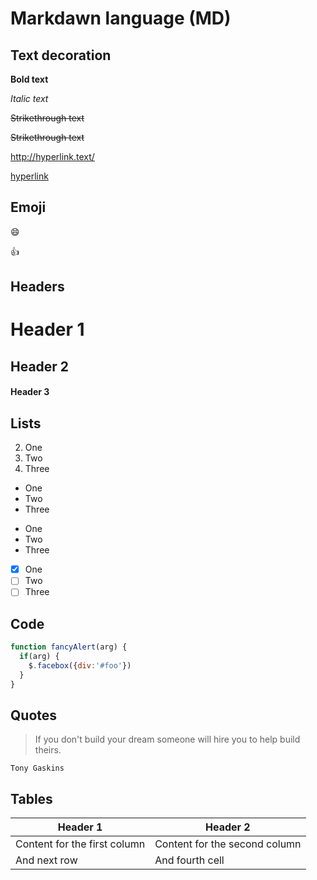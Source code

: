 # Markdawn language (MD)

## Text decoration
**Bold text**

*Italic text*

~~Strikethrough text~~

<del>Strikethrough text</del>

http://hyperlink.text/

[hyperlink](http://hyperlink.com/)

## Emoji
:smile:

:+1:

## Headers
# Header 1
## Header 2
#### Header 3

## Lists
2. One
2. Two
2. Three

* One
* Two
* Three

- One
- Two
- Three

- [x] One
- [ ] Two
- [ ] Three

## Code
```javascript
function fancyAlert(arg) {
  if(arg) {
    $.facebox({div:'#foo'})
  }
}
```

## Quotes
> If you don't build your dream someone will hire you to help build theirs.

`Tony Gaskins`

## Tables
Header 1 | Header 2
---------|---------
Content for the first column | Content for the second column
And next row | And fourth cell
